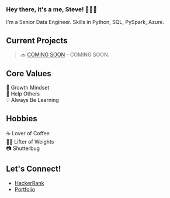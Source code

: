 ### Hey there, it's a me, Steve! 👨🏻‍💻
I'm a Senior Data Engineer. Skills in Python, SQL, PySpark, Azure.

## Current Projects <br/>
> 🔜 [COMING SOON](https://github.com/stevemendozajr) - COMING SOON.

## Core Values
🧠  Growth Mindset <br/>
🤝  Help Others <br/>
💡  Always Be Learning <br/>


## Hobbies
☕️  Lover of Coffee <br/>
🏋️‍♂️  Lifter of Weights </br>
📷  Shutterbug


## Let's Connect!
- [HackerRank](https://www.hackerrank.com/stevemendozajr)<br/>
- [Portfolio](https://stevemendozajr.github.io/) <br/>




